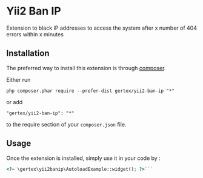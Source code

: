 Yii2 Ban IP
===========
Extension to black IP addresses to access the system after x number of 404 errors within x minutes

Installation
------------

The preferred way to install this extension is through [composer](http://getcomposer.org/download/).

Either run

```
php composer.phar require --prefer-dist gertex/yii2-ban-ip "*"
```

or add

```
"gertex/yii2-ban-ip": "*"
```

to the require section of your `composer.json` file.


Usage
-----

Once the extension is installed, simply use it in your code by  :

```php
<?= \gertex\yii2banip\AutoloadExample::widget(); ?>```